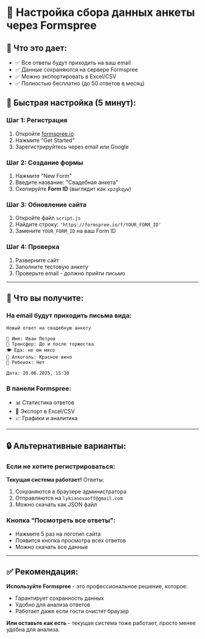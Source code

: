 # 📝 Настройка сбора данных анкеты через Formspree

## 🎯 Что это дает:
- ✅ Все ответы будут приходить на ваш email
- ✅ Данные сохраняются на сервере Formspree
- ✅ Можно экспортировать в Excel/CSV
- ✅ Полностью бесплатно (до 50 ответов в месяц)

## 🚀 Быстрая настройка (5 минут):

### Шаг 1: Регистрация
1. Откройте [formspree.io](https://formspree.io)
2. Нажмите "Get Started"
3. Зарегистрируйтесь через email или Google

### Шаг 2: Создание формы
1. Нажмите "New Form"
2. Введите название: "Свадебная анкета"
3. Скопируйте **Form ID** (выглядит как `xpzgkqyw`)

### Шаг 3: Обновление сайта
1. Откройте файл `script.js`
2. Найдите строку: `'https://formspree.io/f/YOUR_FORM_ID'`
3. Замените `YOUR_FORM_ID` на ваш Form ID

### Шаг 4: Проверка
1. Разверните сайт
2. Заполните тестовую анкету
3. Проверьте email - должно прийти письмо

---

## 📧 Что вы получите:

### На email будут приходить письма вида:
```
Новый ответ на свадебную анкету

👤 Имя: Иван Петров
🚗 Трансфер: До и после торжества
🍽️ Еда: не ем мясо
🍷 Алкоголь: Красное вино
👶 Ребенок: Нет

Дата: 20.06.2025, 15:30
```

### В панели Formspree:
- 📊 Статистика ответов
- 📁 Экспорт в Excel/CSV
- 📈 Графики и аналитика

---

## 🔒 Альтернативные варианты:

### Если не хотите регистрироваться:
**Текущая система работает!** Ответы:
1. Сохраняются в браузере администратора
2. Отправляются на `lykianovaoff@gmail.com`
3. Можно скачать как JSON файл

### Кнопка "Посмотреть все ответы":
- Нажмите 5 раз на логотип сайта
- Появится кнопка просмотра всех ответов
- Можно скачать все данные

---

## ✅ Рекомендация:

**Используйте Formspree** - это профессиональное решение, которое:
- Гарантирует сохранность данных
- Удобно для анализа ответов
- Работает даже если гости очистят браузер

**Или оставьте как есть** - текущая система тоже работает, просто менее удобна для анализа. 